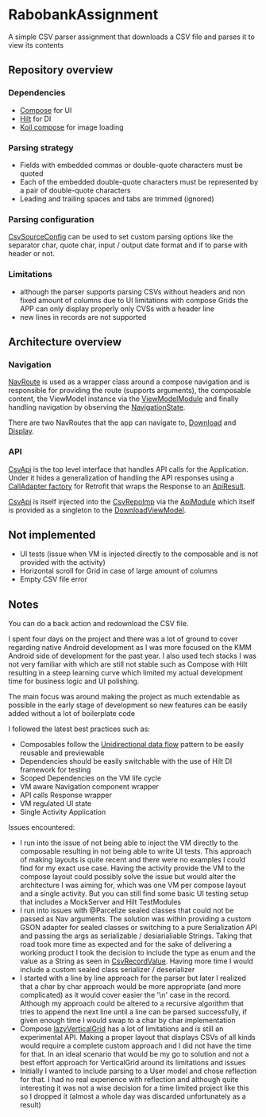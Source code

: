# RabobankAssignment

A simple CSV parser assignment that downloads a CSV file and parses it to view its contents 

## Repository overview

### Dependencies

- [Compose](https://developer.android.com/jetpack/compose) for UI
- [Hilt](https://developer.android.com/training/dependency-injection/hilt-android) for DI 
- [Koil compose](https://coil-kt.github.io/coil/compose/) for image loading

### Parsing strategy 

- Fields with embedded commas or double-quote characters must be quoted
- Each of the embedded double-quote characters must be represented by a pair of double-quote characters
- Leading and trailing spaces and tabs are trimmed (ignored)

### Parsing configuration

[CsvSourceConfig](https://github.com/ChristoferAlexander/RabobankAssignment/blob/master/app/src/main/java/com/example/rabobankassignment/parser/config.kt) can be used to set custom parsing options like the separator char, quote char, input / output date format and if to parse with header or not.

### Limitations

- although the parser supports parsing CSVs without headers and non fixed amount of columns due to UI limitations with compose Grids the APP can only display properly only CVSs with a header line
- new lines in records are not supported

## Architecture overview

### Navigation

[NavRoute](https://github.com/ChristoferAlexander/RabobankAssignment/blob/master/app/src/main/java/com/example/rabobankassignment/ui/nav/NavRoute.kt) is used as a wrapper class around a compose navigation and is responsible for providing the route (supports arguments), the composable content, the ViewModel instance via the [ViewModelModule](https://github.com/ChristoferAlexander/RabobankAssignment/blob/master/app/src/main/java/com/example/rabobankassignment/di/ViewModelModule.kt) and finally handling navigation by observing the [NavigationState](https://github.com/ChristoferAlexander/RabobankAssignment/blob/master/app/src/main/java/com/example/rabobankassignment/ui/nav/NavigationState.kt).

There are two NavRoutes that the app can navigate to, [Download](https://github.com/ChristoferAlexander/RabobankAssignment/blob/master/app/src/main/java/com/example/rabobankassignment/ui/compose/Download.kt) and [Display](https://github.com/ChristoferAlexander/RabobankAssignment/blob/master/app/src/main/java/com/example/rabobankassignment/ui/compose/Display.kt).

### API

[CsvApi](https://github.com/ChristoferAlexander/RabobankAssignment/blob/master/app/src/main/java/com/example/rabobankassignment/api/CsvApi.kt) is the top level interface that handles API calls for the Application. Under it hides a generalization of handling the API responses using a [CallAdapter factory](https://github.com/ChristoferAlexander/RabobankAssignment/blob/master/app/src/main/java/com/example/rabobankassignment/api/utils.kt#L11) for Retrofit that wraps the Response to an [ApiResult](https://github.com/ChristoferAlexander/RabobankAssignment/blob/master/app/src/main/java/com/example/rabobankassignment/api/model.kt).  
  
[CsvApi](https://github.com/ChristoferAlexander/RabobankAssignment/blob/master/app/src/main/java/com/example/rabobankassignment/api/CsvApi.kt) is itself injected into the [CsvRepoImp](https://github.com/ChristoferAlexander/RabobankAssignment/blob/master/app/src/main/java/com/example/rabobankassignment/repository/CsvRepoImp.kt) via the [ApiModule](https://github.com/ChristoferAlexander/RabobankAssignment/blob/master/app/src/main/java/com/example/rabobankassignment/di/ApiModule.kt) which itself is provided as a singleton to the [DownloadViewModel](https://github.com/ChristoferAlexander/RabobankAssignment/blob/master/app/src/main/java/com/example/rabobankassignment/viewModel/DownloadViewModel.kt).

## Not implemented

- UI tests (issue when VM is injected directly to the composable and is not provided with the activity)
- Horizontal scroll for Grid in case of large amount of columns 
- Empty CSV file error 

## Notes

You can do a back action and redownload the CSV file.

I spent four days on the project and there was a lot of ground to cover regarding native Android development as I was more focused on the KMM Android side of development for the past year. I also used tech stacks I was not very familiar with which are still not stable such as Compose with Hilt resulting in a steep learning curve which limited my actual development time for business logic and UI polishing. 

The main focus was around making the project as much extendable as possible in the early stage of development so new features can be easily added without a lot of boilerplate code 

I followed the latest best practices such as:
- Composables follow the [Unidirectional data flow](https://developer.android.com/jetpack/compose/architecture#udf) pattern to be easily reusable and previewable
- Dependencies should be easily switchable with the use of Hilt DI framework for testing
- Scoped Dependencies on the VM life cycle
- VM aware Navigation component wrapper
- API calls Response wrapper
- VM regulated UI state
- Single Activity Application

Issues encountered:
- I run into the issue of not being able to inject the VM directly to the composable resulting in not being able to write UI tests. This approach of making layouts is quite recent and there were no examples I could find for my exact use case. Having the activity provide the VM to the compose layout could possibly solve the issue but would alter the architecture I was aiming for, which was one VM per compose layout and a single activity. But you can still find some basic UI testing setup that includes a MockServer and Hilt TestModules
- I run into issues with @Parcelize sealed classes that could not be passed as Nav arguments. The solution was within providing a custom GSON adapter for sealed classes or switching to a pure Serialization API and passing the args as serializable / desiarialiable Strings. Taking that road took more time as expected and for the sake of delivering a working product I took the decision to include the type as enum and the value as a String as seen in [CsvRecordValue](https://github.com/ChristoferAlexander/RabobankAssignment/blob/30b124381c80b445df0d2f8f714b1e6cecf3ad90/app/src/main/java/com/example/rabobankassignment/parser/model.kt#L16). Having more time I would include a custom sealed class serializer / deserializer
- I started with a line by line approach for the parser but later I realized that a char by char approach would be more appropriate (and more complicated) as it would cover easier the '\n' case in the record. Although my approach could be altered to a recursive algorithm that tries to append the next line until a line can be parsed successfully, if given enough time I would swap to a char by char implementation
- Compose [lazyVerticalGrid](https://developer.android.com/jetpack/compose/lists#grids) has a lot of limitations and is still an experimental API. Making a proper layout that displays CSVs of all kinds would require a complete custom approach and I did not have the time for that. In an ideal scenario that would be my go to solution and not a best effort approach for VerticalGrid around its limitations and issues
- Initially I wanted to include parsing to a User model and chose reflection for that. I had no real experience with reflection and although quite interesting it was not a wise decision for a time limited project like this so I dropped it (almost a whole day was discarded unfortunately as a result) 

 

